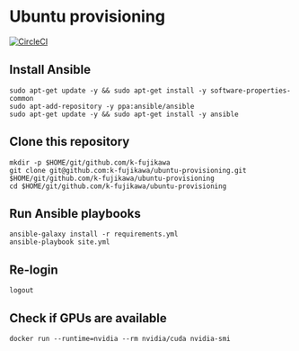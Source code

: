 # Ubuntu provisioning

[![CircleCI](https://circleci.com/gh/k-fujikawa/ubuntu-provisioning.svg?style=shield)](https://circleci.com/gh/k-fujikawa/ubuntu-provisioning)

## Install Ansible

```
sudo apt-get update -y && sudo apt-get install -y software-properties-common
sudo apt-add-repository -y ppa:ansible/ansible
sudo apt-get update -y && sudo apt-get install -y ansible
```

## Clone this repository

```
mkdir -p $HOME/git/github.com/k-fujikawa
git clone git@github.com:k-fujikawa/ubuntu-provisioning.git $HOME/git/github.com/k-fujikawa/ubuntu-provisioning
cd $HOME/git/github.com/k-fujikawa/ubuntu-provisioning
```

## Run Ansible playbooks

```
ansible-galaxy install -r requirements.yml
ansible-playbook site.yml
```

## Re-login

```
logout
```

## Check if GPUs are available

```
docker run --runtime=nvidia --rm nvidia/cuda nvidia-smi
```
